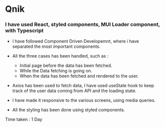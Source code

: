 # Qnik

### I have used React, styled components, MUI Loader component, with Typescript 

- I have followed Component Driven Developemnt, where i have separated the most important components.

- All the three cases has been handled, such as :
   - Initial page before the data has been fetched.
   - While the Data fetching is going on.
   - When the data has been fetched and rendered to the user.
- Axios has been used to fetch data, I have used useState hook to keep track of the user data coming from API and the loading state.
- I have made it responsive to the various screens, using media queries.
- All the styling has been done using styled components.

Time taken : 1 Day
